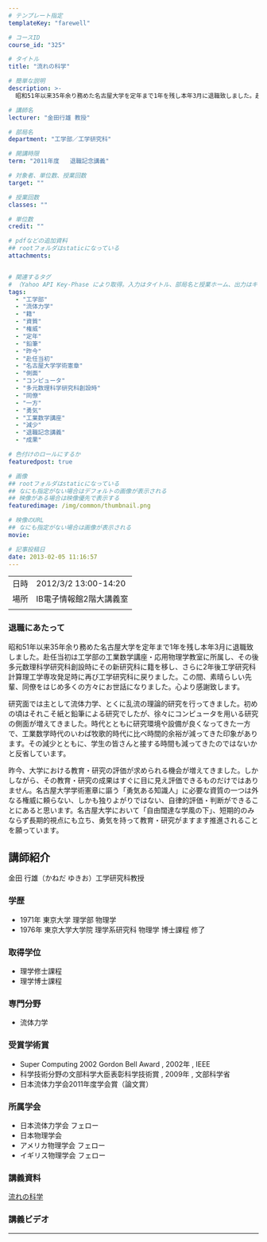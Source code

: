 ```yaml
---
# テンプレート指定
templateKey: "farewell"

# コースID
course_id: "325"

# タイトル
title: "流れの科学"

# 簡単な説明
description: >-
  昭和51年以来35年余り務めた名古屋大学を定年まで1年を残し本年3月に退職致しました。赴任当初は工学部の工業数学講座・応用物理学教室に所属し、その後多元数理科学研究科創設時にその新研究科に籍を移し、さらに2年後工学研究科計算理工学専攻発足時に再び工学研究科に戻りました。この間、素晴らしい先輩、同僚をはじめ多くの方々にお世話になりました。心より感謝致します。 研究面では主として流体力学、とく ....

# 講師名
lecturer: "金田行雄 教授"

# 部局名
department: "工学部／工学研究科"

# 開講時限
term: "2011年度	退職記念講義"

# 対象者、単位数、授業回数
target: ""

# 授業回数
classes: ""

# 単位数
credit: ""

# pdfなどの追加資料
## rootフォルダはstaticになっている
attachments:


# 関連するタグ
# （Yahoo API Key-Phase により取得。入力はタイトル、部局名と授業ホーム、出力はキーフレーズ（tags））
tags:
  - "工学部"
  - "流体力学"
  - "籍"
  - "資質"
  - "権威"
  - "定年"
  - "鉛筆"
  - "昨今"
  - "赴任当初"
  - "名古屋大学学術憲章"
  - "側面"
  - "コンピュータ"
  - "多元数理科学研究科創設時"
  - "同僚"
  - "一方"
  - "勇気"
  - "工業数学講座"
  - "減少"
  - "退職記念講義"
  - "成果"

# 色付けのロールにするか
featuredpost: true

# 画像
## rootフォルダはstaticになっている
## なにも指定がない場合はデフォルトの画像が表示される
## 映像がある場合は映像優先で表示する
featuredimage: /img/common/thumbnail.png

# 映像のURL
## なにも指定がない場合は画像が表示される
movie: 

# 記事投稿日
date: 2013-02-05 11:16:57
---
```


|   |   |
|---|---|
| 日時 | 2012/3/2  13:00-14:20 |
| 場所 | IB電子情報館2階大講義室 |
|   |   |


### 退職にあたって

昭和51年以来35年余り務めた名古屋大学を定年まで1年を残し本年3月に退職致しました。赴任当初は工学部の工業数学講座・応用物理学教室に所属し、その後多元数理科学研究科創設時にその新研究科に籍を移し、さらに2年後工学研究科計算理工学専攻発足時に再び工学研究科に戻りました。この間、素晴らしい先輩、同僚をはじめ多くの方々にお世話になりました。心より感謝致します。

研究面では主として流体力学、とくに乱流の理論的研究を行ってきました。初めの頃はそれこそ紙と鉛筆による研究でしたが、徐々にコンピュータを用いる研究の側面が増えてきました。時代とともに研究環境や設備が良くなってきた一方で、工業数学時代のいわば牧歌的時代に比べ時間的余裕が減ってきた印象があります。その減少とともに、学生の皆さんと接する時間も減ってきたのではないかと反省しています。

昨今、大学における教育・研究の評価が求められる機会が増えてきました。しかしながら、その教育・研究の成果はすぐに目に見え評価できるものだけではありません。名古屋大学学術憲章に謳う「勇気ある知識人」に必要な資質の一つは外なる権威に頼らない、しかも独りよがりではない、自律的評価・判断ができることにあると思います。名古屋大学において「自由闊達な学風の下」、短期的のみならず長期的視点にも立ち、勇気を持って教育・研究がますます推進されることを願っています。


## 講師紹介

金田 行雄（かねだ ゆきお）工学研究科教授

### 学歴

* 1971年 東京大学 理学部 物理学
* 1976年 東京大学大学院 理学系研究科 物理学 博士課程 修了

### 取得学位

* 理学修士課程
* 理学博士課程

### 専門分野

* 流体力学

### 受賞学術賞

* Super Computing 2002 Gordon Bell Award , 2002年 , IEEE
* 科学技術分野の文部科学大臣表彰科学技術賞 , 2009年 , 文部科学省
* 日本流体力学会2011年度学会賞（論文賞） </ul>
### 所属学会

* 日本流体力学会 フェロー
* 日本物理学会
* アメリカ物理学会 フェロー
* イギリス物理学会 フェロー


### 講義資料

[流れの科学](https://ocw.nagoya-u.jp/files/325/H23kaneda_lastlecture.pdf) 

### 講義ビデオ


-----